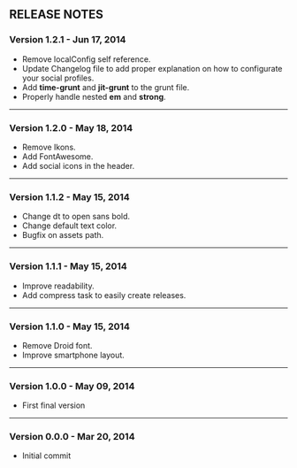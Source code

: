 ## RELEASE NOTES

### Version 1.2.1 - Jun 17, 2014

* Remove localConfig self reference.
* Update Changelog file to add proper explanation on how to configurate your social profiles.
* Add __time-grunt__ and __jit-grunt__ to the grunt file.
* Properly handle nested __em__ and __strong__.

---

### Version 1.2.0 - May 18, 2014

* Remove Ikons.
* Add FontAwesome.
* Add social icons in the header.

---

### Version 1.1.2 - May 15, 2014

* Change dt to open sans bold.
* Change default text color.
* Bugfix on assets path.

---

### Version 1.1.1 - May 15, 2014

* Improve readability.
* Add compress task to easily create releases.

---

### Version 1.1.0 - May 15, 2014

* Remove Droid font.
* Improve smartphone layout.

---

### Version 1.0.0 - May 09, 2014

* First final version

---

### Version 0.0.0 - Mar 20, 2014

* Initial commit
